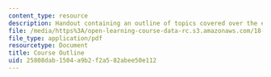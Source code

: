 ```yaml
---
content_type: resource
description: Handout containing an outline of topics covered over the entire course.
file: /media/https%3A/open-learning-course-data-rc.s3.amazonaws.com/18-01-single-variable-calculus-fall-2006/25808dab1504a9b2f2a582abee50e112_schedulef06.pdf
file_type: application/pdf
resourcetype: Document
title: Course Outline
uid: 25808dab-1504-a9b2-f2a5-82abee50e112
---
```

